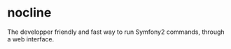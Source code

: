 nocline
=======

The developper friendly and fast way to run Symfony2 commands, through a web interface.